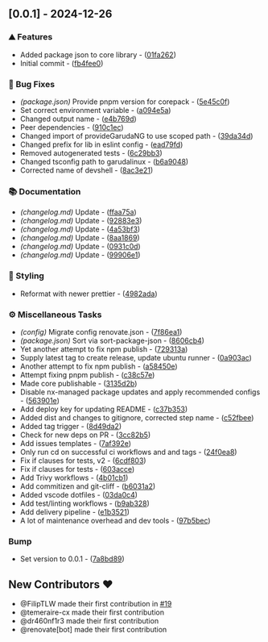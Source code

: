 ## [0.0.1] - 2024-12-26

### ⛰️  Features

- Added package json to core library - ([01fa262](https://github.com/FilipTLW/garuda-ng/commit/01fa2622f220b9931e89a003c1c0c5935b712b2e))
- Initial commit - ([fb4fee0](https://github.com/FilipTLW/garuda-ng/commit/fb4fee07d888f26331fd2b00f05ea36924ec04a6))

### 🐛 Bug Fixes

- *(package.json)* Provide pnpm version for corepack - ([5e45c0f](https://github.com/FilipTLW/garuda-ng/commit/5e45c0fbda89f5eb4b3d26c154c62c91263b881a))
- Set correct environment variable - ([a094e5a](https://github.com/FilipTLW/garuda-ng/commit/a094e5a1af77e134fe2db966c1c9a8f9bc4af5ed))
- Changed output name - ([e4b769d](https://github.com/FilipTLW/garuda-ng/commit/e4b769d36eac84c84431fd2e5c876c3ce1f8c543))
- Peer dependencies - ([910c1ec](https://github.com/FilipTLW/garuda-ng/commit/910c1ec2c97b4b103a4a516150f7509c2933088b))
- Changed import of provideGarudaNG to use scoped path - ([39da34d](https://github.com/FilipTLW/garuda-ng/commit/39da34dbf5ec210ea7b9637b5ce690de9067f664))
- Changed prefix for lib in eslint config - ([ead79fd](https://github.com/FilipTLW/garuda-ng/commit/ead79fd36775803a5698a1e3145d913ed4318311))
- Removed autogenerated tests - ([6c29bb3](https://github.com/FilipTLW/garuda-ng/commit/6c29bb3a0cf6152cc4175792e4bdc3de5b376080))
- Changed tsconfig path to garudalinux - ([b6a9048](https://github.com/FilipTLW/garuda-ng/commit/b6a904823c526fa7872d350bcfc59bd831b464c2))
- Corrected name of devshell - ([8ac3e21](https://github.com/FilipTLW/garuda-ng/commit/8ac3e215750d07e02f7f07c6a6c44b2a27ed751e))

### 📚 Documentation

- *(changelog.md)* Update - ([ffaa75a](https://github.com/FilipTLW/garuda-ng/commit/ffaa75af94d8e3184d940ca40c57301bc38c392d))
- *(changelog.md)* Update - ([92883e3](https://github.com/FilipTLW/garuda-ng/commit/92883e30a4e93394f1a16b4a8c3cd72f73cb0afb))
- *(changelog.md)* Update - ([4a53bf3](https://github.com/FilipTLW/garuda-ng/commit/4a53bf3789720606dbcc9036da85b2e992e60d36))
- *(changelog.md)* Update - ([8aa1869](https://github.com/FilipTLW/garuda-ng/commit/8aa18693312ae20849c9085c65cb0a7e94f2d923))
- *(changelog.md)* Update - ([0931c0d](https://github.com/FilipTLW/garuda-ng/commit/0931c0dce78203bf8a02a21c8560dfab2e66c49c))
- *(changelog.md)* Update - ([99906e1](https://github.com/FilipTLW/garuda-ng/commit/99906e1d7435bb4c3485b9d2481e3ed6b28f816f))

### 🎨 Styling

- Reformat with newer prettier - ([4982ada](https://github.com/FilipTLW/garuda-ng/commit/4982adad0048f5929edb354ab22d1b36fef30b02))

### ⚙️ Miscellaneous Tasks

- *(config)* Migrate config renovate.json - ([7f86ea1](https://github.com/FilipTLW/garuda-ng/commit/7f86ea167c576b2194b591a5b5a0ca3203c17f82))
- *(package.json)* Sort via sort-package-json - ([8606cb4](https://github.com/FilipTLW/garuda-ng/commit/8606cb4797d3fdfe060bc53f6de5bf86dc27c626))
- Yet another attempt to fix npm publish - ([729313a](https://github.com/FilipTLW/garuda-ng/commit/729313a8af69d9a3f1159d06010b7fef967f26ef))
- Supply latest tag to create release, update ubuntu runner - ([0a903ac](https://github.com/FilipTLW/garuda-ng/commit/0a903ac00c9b89022b201c0aa9bc54507c1409c9))
- Another attempt to fix npm publish - ([a58450e](https://github.com/FilipTLW/garuda-ng/commit/a58450ee6dda27a73b2f81fc7369b5330623c9af))
- Attempt fixing pnpm publish - ([c38c57e](https://github.com/FilipTLW/garuda-ng/commit/c38c57ed5193874a3a8423903b8f9db51311964d))
- Made core publishable - ([3135d2b](https://github.com/FilipTLW/garuda-ng/commit/3135d2b5ef20cfed4c1d28979eb5babe40deca94))
- Disable nx-managed package updates and apply recommended configs - ([563901e](https://github.com/FilipTLW/garuda-ng/commit/563901e1c78b58b0ba72647b06b70ad4dde32781))
- Add deploy key for updating README - ([c37b353](https://github.com/FilipTLW/garuda-ng/commit/c37b353bd94b0a1469c62f07f3031477172022e1))
- Added dist and changes to gitignore, corrected step name - ([c52fbee](https://github.com/FilipTLW/garuda-ng/commit/c52fbeebb790a658c7fd64214165540e4085c54b))
- Added tag trigger - ([8d49da2](https://github.com/FilipTLW/garuda-ng/commit/8d49da20d25734decaa3cbc0df951f366b7fcfca))
- Check for new deps on PR - ([3cc82b5](https://github.com/FilipTLW/garuda-ng/commit/3cc82b54594cab1c2e007bc4297f889503352857))
- Add issues templates - ([7af392e](https://github.com/FilipTLW/garuda-ng/commit/7af392e3b2a5c690ed400d33da0e178716a8ef13))
- Only run cd on successful ci workflows and and tags - ([24f0ea8](https://github.com/FilipTLW/garuda-ng/commit/24f0ea8cba555d33238f69c002d879a130bbe731))
- Fix if clauses for tests, v2 - ([6cdf803](https://github.com/FilipTLW/garuda-ng/commit/6cdf803a48d4b5128efc13d92d226878fd8033a4))
- Fix if clauses for tests - ([603acce](https://github.com/FilipTLW/garuda-ng/commit/603acced6737d280f93413a52011cb55bd378d85))
- Add Trivy workflows - ([4b01cb1](https://github.com/FilipTLW/garuda-ng/commit/4b01cb1fdf7d0eac295b14b5d7f2f87f2809d21b))
- Add commitizen and git-cliff - ([b6031a2](https://github.com/FilipTLW/garuda-ng/commit/b6031a24bad7de52934d0ed2342b218c336e5a2b))
- Added vscode dotfiles - ([03da0c4](https://github.com/FilipTLW/garuda-ng/commit/03da0c45813822db2eb2d7e90d638c76b8988fb3))
- Add test/linting workflows - ([b9ab328](https://github.com/FilipTLW/garuda-ng/commit/b9ab32836ef5b521ee21d9ed6e6fefa6209f59ac))
- Add delivery pipeline - ([e1b3521](https://github.com/FilipTLW/garuda-ng/commit/e1b3521a1c0a0bfdc279e2d69ba60129290f21fd))
- A lot of maintenance overhead and dev tools - ([97b5bec](https://github.com/FilipTLW/garuda-ng/commit/97b5bec9346afe4fdad9e2f738de7f9a3af9c3d2))

### Bump

- Set version to 0.0.1 - ([7a8bd89](https://github.com/FilipTLW/garuda-ng/commit/7a8bd899f586401a2a14c0994f471baa37667ec6))

## New Contributors ❤️

* @FilipTLW made their first contribution in [#19](https://github.com/FilipTLW/garuda-ng/pull/19)
* @temeraire-cx made their first contribution
* @dr460nf1r3 made their first contribution
* @renovate[bot] made their first contribution

